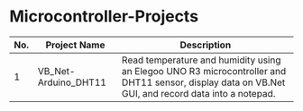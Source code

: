 # Microcontroller-Projects
<!-- https://www.tablesgenerator.com/markdown_tables -->

| No. | Project Name | Description |
|-----|----------------------|----------------------------------------------------------|
| 1 | VB_Net-Arduino_DHT11 | Read temperature and humidity using an Elegoo UNO R3 microcontroller and DHT11 sensor, display data on VB.Net GUI, and record data into a notepad. |
